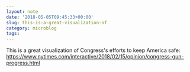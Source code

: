 ```yaml
---
layout: note
date: '2018-05-05T09:45:33+00:00'
slug: this-is-a-great-visualization-of
category: microblog
tags:
---
```

This is a great visualization of Congress's efforts to keep America safe: https://www.nytimes.com/interactive/2018/02/15/opinion/congress-gun-progress.html

